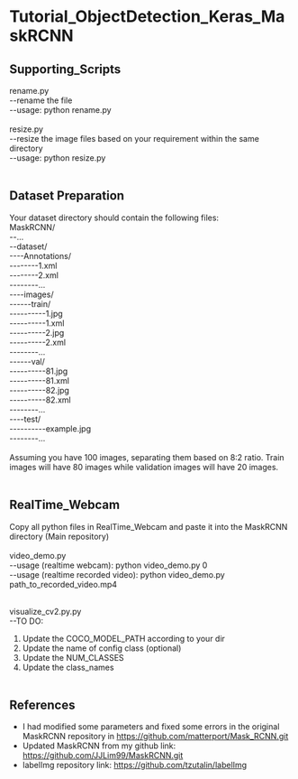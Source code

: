 # Tutorial_ObjectDetection_Keras_MaskRCNN

## Supporting_Scripts
rename.py<br/>
--rename the file <br/>
--usage: python rename.py <br/>
<br/>
resize.py<br/>
--resize the image files based on your requirement within the same directory<br/>
--usage: python resize.py <br/><br/>

## Dataset Preparation

Your dataset directory should contain the following files:
<br/>
MaskRCNN/<br/>
--...<br/>
--dataset/<br/>
----Annotations/<br/>
--------1.xml<br/>
--------2.xml<br/>
--------...<br/>
----images/<br/>
------train/<br/>
----------1.jpg<br/>
----------1.xml<br/>
----------2.jpg<br/>
----------2.xml<br/>
--------...	<br/>
------val/<br/>
----------81.jpg<br/>
----------81.xml<br/>
----------82.jpg<br/>
----------82.xml<br/>
--------...<br/>
----test/<br/>
----------example.jpg<br/>
--------...<br/>
<br/>
Assuming you have 100 images, separating them based on 8:2 ratio. Train images will have 80 images while validation images will have 20 images.<br/><br/>


## RealTime_Webcam
Copy all python files in RealTime_Webcam and paste it into the MaskRCNN directory (Main repository)<br/>
<br/>
video_demo.py <br/>
--usage (realtime webcam): python video_demo.py 0<br/>
--usage (realtime recorded video): python video_demo.py path_to_recorded_video.mp4<br/><br/>

visualize_cv2.py.py<br/>
--TO DO:<br/>
  1. Update the COCO_MODEL_PATH according to your dir<br/>
  2. Update the name of config class (optional)<br/>
  3. Update the NUM_CLASSES<br/>
  4. Update the class_names<br/><br/>
  
## References <br/>
- I had modified some parameters and fixed some errors in the original MaskRCNN repository in https://github.com/matterport/Mask_RCNN.git <br/>
- Updated MaskRCNN from my github link: https://github.com/JJLim99/MaskRCNN.git <br/>
- labelImg repository link: https://github.com/tzutalin/labelImg

    
